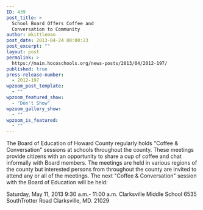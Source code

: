 ```yaml
---
ID: 439
post_title: >
  School Board Offers Coffee and
  Conversation to Community
author: mkittleman
post_date: 2013-04-24 00:00:23
post_excerpt: ""
layout: post
permalink: >
  https://main.hocoschools.org/news-posts/2013/04/2012-197/
published: true
press-release-number:
  - 2012-197
wpzoom_post_template:
  - ""
wpzoom_featured_show:
  - "Don't Show"
wpzoom_gallery_show:
  - ""
wpzoom_is_featured:
  - ""
---
```

The Board of Education of Howard County regularly holds "Coffee &amp; Conversation" sessions at schools throughout the county. These meetings provide citizens with an opportunity to share a cup of coffee and chat informally with Board members. The meetings are held in various regions of the county but interested persons from throughout the county are invited to attend any or all of the meetings. The next "Coffee &amp; Conversation" session with the Board of Education will be held:

Saturday, May 11, 2013
9:30 a.m.- 11:00 a.m.
Clarksville Middle School
6535 SouthTrotter Road
Clarksville, MD. 21029